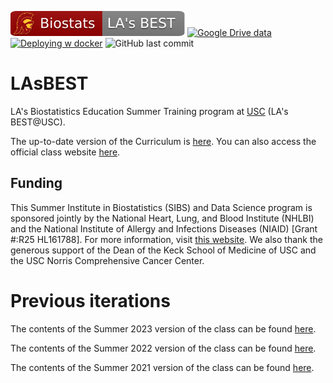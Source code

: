 [![USC's LA's BEST program](https://raw.githubusercontent.com/USCbiostats/badges/master/tommy-lasbest-badge.svg)](https://lasbest.usc.edu/)
[![Google Drive data](https://github.com/USCbiostats/LAsBEST/actions/workflows/google-drive.yml/badge.svg)](https://github.com/USCbiostats/LAsBEST/actions/workflows/google-drive.yml)
[![Deploying w docker](https://github.com/USCbiostats/LAsBEST/actions/workflows/website2.yml/badge.svg)](https://github.com/USCbiostats/LAsBEST/actions/workflows/website2.yml)
![GitHub last commit](https://img.shields.io/github/last-commit/USCbiostats/LAsBEST)

# LAsBEST

LA's Biostatistics Education Summer Training program at
[USC](https://lasbest.usc.edu/) (LA's BEST@USC).

The up-to-date version of the Curriculum is [here](curriculum.csv). You can also
access the official class website [here](https://USCBiostats.github.io/LAsBEST).

## Funding

This Summer Institute in Biostatistics (SIBS) and Data Science program is sponsored jointly by the National Heart, Lung, and Blood Institute (NHLBI) and the National Institute of Allergy and Infections Diseases (NIAID) [Grant #:R25 HL161788].
For more information, visit [this website](https://www.nhlbi.nih.gov/grants-and-training/summer-institute-biostatistics). We also thank the generous support of the Dean of the Keck School of Medicine of USC and the USC Norris Comprehensive Cancer Center.

# Previous iterations

The contents of the Summer 2023 version of the class can be found
[here](https://github.com/USCbiostats/LAsBEST/tree/summer2023).

The contents of the Summer 2022 version of the class can be found
[here](https://github.com/USCbiostats/LAsBEST/tree/summer2022).

The contents of the Summer 2021 version of the class can be found
[here](https://github.com/USCbiostats/LAsBEST/tree/summer2021).
